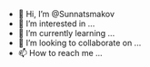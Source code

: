 - 👋 Hi, I’m @Sunnatsmakov
- 👀 I’m interested in ...
- 🌱 I’m currently learning ...
- 💞️ I’m looking to collaborate on ...
- 📫 How to reach me ...

<!---
Sunnatsmakov/Sunnatsmakov is a ✨ special ✨ repository because its `README.md` (this file) appears on your GitHub profile.
You can click the Preview link to take a look at your changes.
--->
